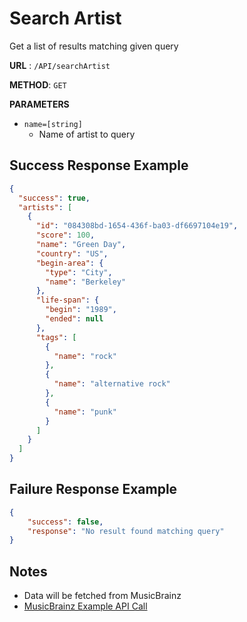 # Search Artist

Get a list of results matching given query

**URL** : `/API/searchArtist`

**METHOD**: `GET`

**PARAMETERS**<br>
* `name=[string]`
	* Name of artist to query

## Success Response Example
```json
{
  "success": true,
  "artists": [
    {
      "id": "084308bd-1654-436f-ba03-df6697104e19",
      "score": 100,
      "name": "Green Day",
      "country": "US",
      "begin-area": {
        "type": "City",
        "name": "Berkeley"
      },
      "life-span": {
        "begin": "1989",
        "ended": null
      },
      "tags": [
        {
          "name": "rock"
        },
        {
          "name": "alternative rock"
        },
        {
          "name": "punk"
        }
      ]
    }
  ]
}
```

## Failure Response Example
```json
{
	"success": false,
	"response": "No result found matching query"
}
```

## Notes
* Data will be fetched from MusicBrainz
* [MusicBrainz Example API Call](https://musicbrainz.org/ws/2/artist/?query=green%20day&fmt=json)

